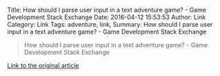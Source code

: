 Title: How should I parse user input in a text adventure game? - Game Development Stack Exchange
Date: 2016-04-12 15:53:53
Author: Link
Category: Link
Tags: adventure, link, 
Summary: How should I parse user input in a text adventure game? - Game Development Stack Exchange

> How should I parse user input in a text adventure game? - Game Development Stack Exchange

[Link to the original article](http://gamedev.stackexchange.com/questions/27004/how-should-i-parse-user-input-in-a-text-adventure-game)
